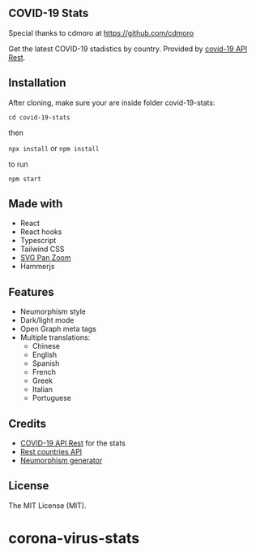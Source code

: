 ## COVID-19 Stats

Special thanks to cdmoro at https://github.com/cdmoro

Get the latest COVID-19 stadistics by country. Provided by [covid-19 API Rest](https://github.com/mathdroid/covid-19-api).

## Installation

After cloning, make sure your are inside folder covid-19-stats:

```cd covid-19-stats```

then

```npx install``` or ```npm install```

to run

```npm start```



## Made with

- React
- React hooks
- Typescript
- Tailwind CSS
- [SVG Pan Zoom](https://github.com/ariutta/svg-pan-zoom)
- Hammerjs

## Features

- Neumorphism style
- Dark/light mode
- Open Graph meta tags
- Multiple translations:
    - Chinese
    - English
    - Spanish
    - French
    - Greek
    - Italian
    - Portuguese

## Credits

- [COVID-19 API Rest](https://github.com/mathdroid/covid-19-api) for the stats
- [Rest countries API](http://restcountries.eu/)
- [Neumorphism generator](https://neumorphism.io/)

## License

The MIT License (MIT).

# corona-virus-stats
